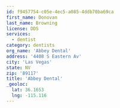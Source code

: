 ```yaml
---
id: f9457754-c05e-4ec5-a085-4ddb70ba69ca
first_name: Donovan
last_name: Browning
license: DDS
services:
  - dentist
category: dentists
org_name: 'Abbey Dental'
address: '4408 S Eastern Av'
city: 'Las Vegas'
state: NV
zip: '89117'
title: 'Abbey Dental'
_geoloc:
  lat: 36.1653
  lng: -115.116
---
```

